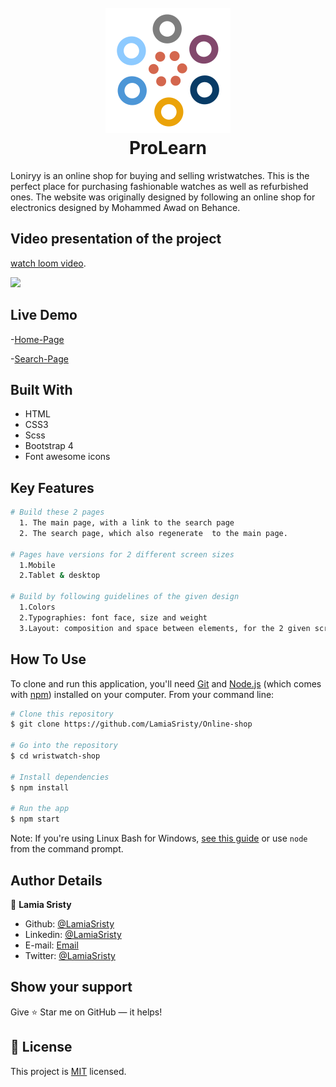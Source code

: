 <h1 align ="center">
  <br>
  <a href="https://raw.githack.com/enkog/HTML_CSS_Capstone_Project---Course_Site/feature/index.html">
    <img src="img/logo.png" alt="ProLearnlogo" title="ProLearn" width="200"></a>
  <br>
      ProLearn 
      
  <br>
</h1>

Loniryy is an online shop for buying and selling wristwatches. This is the perfect place for purchasing fashionable watches as well as refurbished ones. 
The website was originally designed by following an online shop for electronics designed by Mohammed Awad on Behance.

## Video presentation of the project 

[watch loom video](https://www.loom.com/share/aaadfa141cc2499aace61195a287858c).


<img src="assets/img/screenshot.png">




## Live Demo

-[Home-Page](https://raw.githack.com/LamiaSristy/Online-shop/master/index.html)

-[Search-Page](https://raw.githack.com/LamiaSristy/Online-shop/master/search.html)

## Built With

- HTML
- CSS3
- Scss
- Bootstrap 4
- Font awesome icons


## Key Features
```bash
# Build these 2 pages
  1. The main page, with a link to the search page
  2. The search page, which also regenerate  to the main page.

# Pages have versions for 2 different screen sizes
  1.Mobile
  2.Tablet & desktop

# Build by following guidelines of the given design
  1.Colors
  2.Typographies: font face, size and weight
  3.Layout: composition and space between elements, for the 2 given screen sizes
```


## How To Use

To clone and run this application, you'll need [Git](https://git-scm.com) and [Node.js](https://nodejs.org/en/download/) (which comes with [npm](http://npmjs.com)) installed on your computer. From your command line:

```bash
# Clone this repository
$ git clone https://github.com/LamiaSristy/Online-shop

# Go into the repository
$ cd wristwatch-shop

# Install dependencies
$ npm install

# Run the app
$ npm start
```

Note: If you're using Linux Bash for Windows, [see this guide](https://www.howtogeek.com/261575/how-to-run-graphical-linux-desktop-applications-from-windows-10s-bash-shell/) or use `node` from the command prompt.

## Author Details

👤 **Lamia Sristy**

- Github: [@LamiaSristy](https://github.com/LamiaSristy)
- Linkedin: [@LamiaSristy](https://www.linkedin.com/in/lamia-hemayet-sristy/)
- E-mail: <a href="mailto:lamiasristy@gmail.com?subject=Hello Lamia!">Email</a>  
- Twitter: [@LamiaSristy](https://twitter.com/lsristy1)


## Show your support

Give ⭐ Star me on GitHub — it helps!

## 📝 License

This project is [MIT](lic.url) licensed.